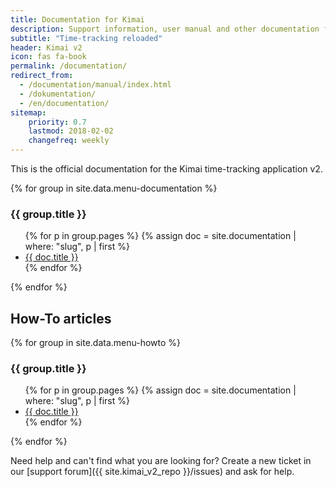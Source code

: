 ```yaml
---
title: Documentation for Kimai
description: Support information, user manual and other documentation for Kimai time-tracking
subtitle: "Time-tracking reloaded"
header: Kimai v2
icon: fas fa-book
permalink: /documentation/
redirect_from:
  - /documentation/manual/index.html
  - /dokumentation/
  - /en/documentation/
sitemap:
    priority: 0.7
    lastmod: 2018-02-02
    changefreq: weekly
---
```



This is the official documentation for the Kimai time-tracking application v2.
  
{% for group in site.data.menu-documentation %}
<h3>{{ group.title }}</h3>
<ul>
    {% for p in group.pages %}
    {% assign doc = site.documentation | where: "slug", p | first %}
    <li><a href="{{ doc.url }}">{{ doc.title }}</a></li>
    {% endfor %}
</ul>
{% endfor %}

## How-To articles

{% for group in site.data.menu-howto %}
<h3>{{ group.title }}</h3>
<ul>
    {% for p in group.pages %}
    {% assign doc = site.documentation | where: "slug", p | first %}
    <li><a href="{{ doc.url }}">{{ doc.title }}</a></li>
    {% endfor %}
</ul>
{% endfor %}

Need help and can't find what you are looking for? 
Create a new ticket in our [support forum]({{ site.kimai_v2_repo }}/issues) and ask for help.
